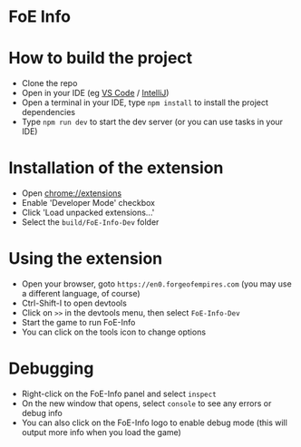 # FoE Info

How to build the project
===

* Clone the repo
* Open in your IDE (eg [VS Code](https://code.visualstudio.com/download) / [IntelliJ](https://www.jetbrains.com/idea/download/))
* Open a terminal in your IDE, type `npm install` to install the project dependencies
* Type `npm run dev` to start the dev server (or you can use tasks in your IDE)

Installation of the extension
===

 * Open [chrome://extensions](chrome://extensions)
 * Enable 'Developer Mode' checkbox
 * Click 'Load unpacked extensions...'
 * Select the `build/FoE-Info-Dev` folder

Using the extension
===

* Open your browser, goto `https://en0.forgeofempires.com` (you may use a different language, of course)
* Ctrl-Shift-I to open devtools
* Click on `>>` in the devtools menu, then select `FoE-Info-Dev`
* Start the game to run FoE-Info
* You can click on the tools icon to change options

Debugging
===

* Right-click on the FoE-Info panel and select `inspect`
* On the new window that opens, select `console` to see any errors or debug info
* You can also click on the FoE-Info logo to enable debug mode (this will output more info when you load the game)
